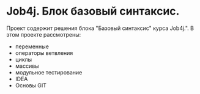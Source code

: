 # Job4j. Блок базовый синтаксис.
Проект содержит решения блока "Базовый синтаксис" курса Job4j.".
В этом проекте рассмотрены: 
- переменные
- операторы ветвления
- циклы
- массивы
- модульное тестирование
- IDEA
- Основы GIT